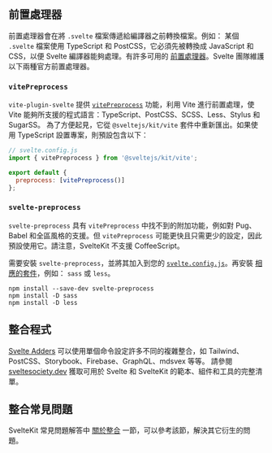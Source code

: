 ## 前置處理器

前置處理器會在將 `.svelte` 檔案傳遞給編譯器之前轉換檔案。例如： 某個 `.svelte` 檔案使用 TypeScript 和 PostCSS，它必須先被轉換成 JavaScript 和 CSS，以便 Svelte 編譯器能夠處理。有許多可用的 [前置處理器](https://sveltesociety.dev/tools#preprocessors)。Svelte 團隊維護以下兩種官方前置處理器。

### `vitePreprocess`

`vite-plugin-svelte` 提供 [`vitePreprocess`](https://github.com/sveltejs/vite-plugin-svelte/blob/main/docs/preprocess.md) 功能，利用 Vite 進行前置處理，使 Vite 能夠所支援的程式語言：TypeScript、PostCSS、SCSS、Less、Stylus 和 SugarSS。
為了方便起見，它從 `@sveltejs/kit/vite` 套件中重新匯出。如果使用 TypeScript 設置專案，則預設包含以下：

```js
// svelte.config.js
import { vitePreprocess } from '@sveltejs/kit/vite';

export default {
  preprocess: [vitePreprocess()]
};
```

### `svelte-preprocess`

`svelte-preprocess` 具有 `vitePreprocess` 中找不到的附加功能，例如對 Pug、Babel 和全區風格的支援。但 `vitePreprocess` 可能更快且只需更少的設定，因此預設使用它。請注意，SvelteKit 不支援 CoffeeScript。

需要安裝 `svelte-preprocess`，並將其加入到您的 [`svelte.config.js`](https://github.com/sveltejs/svelte-preprocess/blob/main/docs/usage.md#with-svelte-config)。再安裝 [相應的套件](https://github.com/sveltejs/svelte-preprocess/blob/main/docs/getting-started.md)，例如： `sass` 或 `less`。

```
npm install --save-dev svelte-preprocess 
npm install -D sass
npm install -D less
```

## 整合程式

[Svelte Adders](https://sveltesociety.dev/templates#adders) 可以使用單個命令設定許多不同的複雜整合，如 Tailwind、PostCSS、Storybook、Firebase、GraphQL、mdsvex 等等。
請參閱 [sveltesociety.dev](https://sveltesociety.dev/) 獲取可用於 Svelte 和 SvelteKit 的範本、組件和工具的完整清單。

## 整合常見問題

SvelteKit 常見問題解答中 [關於整合](/faq#integrations) 一節，可以參考該節，解決其它衍生的問題。
